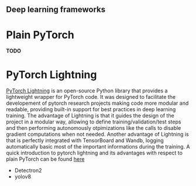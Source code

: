 ## **Deep learning frameworks** 

# **Plain PyTorch**
**TODO**

# **PyTorch Lightning**
[PyTorch Lightning](https://lightning.ai/docs/pytorch/stable/) is an open-source Python library that provides a lightweight wrapper for PyTorch code. It was designed to facilitate the developement of pytorch research projects making code more modular and readable, providing built-in support for best practices in deep learning training. The advantage of Lightning is that it guides the design of the project in a modular way, allowing to define training/validation/test steps and then performing autonomously otpimizations like the calls to disable gradient computations when not needed. Another advantage of Lightning is that is perfectly integrated with TensorBoard and Wandb, logging automatically basic most of the important informations during the training. 
A quick introduction to pytorch lightning and its advantages with respect to plain PyTorch can be found [here](https://lightning.ai/docs/pytorch/stable/starter/introduction.html)
* Detectron2
* yolov8


